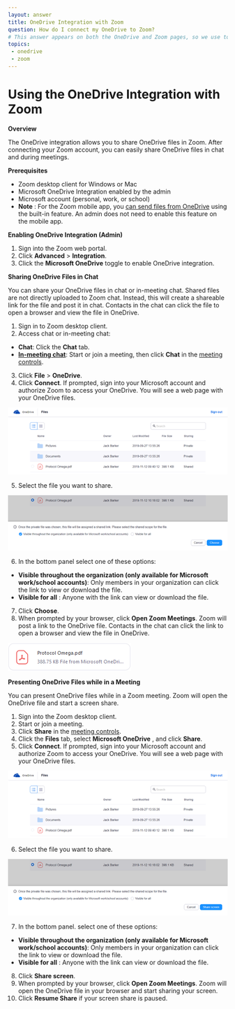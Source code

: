 ```yaml
---
layout: answer
title: OneDrive Integration with Zoom
question: How do I connect my OneDrive to Zoom?
# This answer appears on both the OneDrive and Zoom pages, so we use topics instead of topic 
topics:
 - onedrive
 - zoom
---
```

# **Using the OneDrive Integration with Zoom**

**Overview**

The OneDrive integration allows you to share OneDrive files in Zoom. After connecting your Zoom account, you can easily share OneDrive files in chat and during meetings.

**Prerequisites**

- Zoom desktop client for Windows or Mac
- Microsoft OneDrive Integration enabled by the admin
- Microsoft account (personal, work, or school)
- **Note** : For the Zoom mobile app, you [can send files from OneDrive](https://support.zoom.us/hc/en-us/articles/202920879) using the built-in feature. An admin does not need to enable this feature on the mobile app.

**Enabling OneDrive Integration (Admin)**

1. Sign into the Zoom web portal.
2. Click  **Advanced**  &gt;  **Integration**.
3. Click the  **Microsoft OneDrive**  toggle to enable OneDrive integration.

**Sharing OneDrive Files in Chat**

You can share your OneDrive files in chat or in-meeting chat. Shared files are not directly uploaded to Zoom chat. Instead, this will create a shareable link for the file and post it in chat. Contacts in the chat can click the file to open a browser and view the file in OneDrive.

1. Sign in to Zoom desktop client.
2. Access chat or in-meeting chat:
  - **Chat**: Click the  **Chat**  tab.
  - [**In-meeting chat**](https://support.zoom.us/hc/en-us/articles/203650445): Start or join a meeting, then click  **Chat**  in the [meeting controls](https://support.zoom.us/hc/en-us/articles/360021921032).
3. Click  **File**  &gt;  **OneDrive**.
4. Click  **Connect**. If prompted, sign into your Microsoft account and authorize Zoom to access your OneDrive.
 You will see a web page with your OneDrive files.

 <img class="center" src="../images/onedrive_zoom_integration/1.png">

5. Select the file you want to share.

 <img class="center" src="../images/onedrive_zoom_integration/2.png">

6. In the bottom panel select one of these options:
  - **Visible throughout the organization (only available for Microsoft work/school accounts)**: Only members in your organization can click the link to view or download the file.
  - **Visible for all** : Anyone with the link can view or download the file.
7. Click  **Choose**.
8. When prompted by your browser, click  **Open Zoom Meetings**.
 Zoom will post a link to the OneDrive file. Contacts in the chat can click the link to open a browser and view the file in OneDrive.

 <img class="center" src="../images/onedrive_zoom_integration/3.png">

**Presenting OneDrive Files while in a Meeting**

You can present OneDrive files while in a Zoom meeting. Zoom will open the OneDrive file and start a screen share.

1. Sign into the Zoom desktop client.
2. Start or join a meeting.
3. Click  **Share**  in the [meeting controls](https://support.zoom.us/hc/en-us/articles/360021921032).
4. Click the  **Files**  tab, select  **Microsoft OneDrive** , and click  **Share**.
5. Click  **Connect**. If prompted, sign into your Microsoft account and authorize Zoom to access your OneDrive.
 You will see a web page with your OneDrive files.

 <img class="center" src="../images/onedrive_zoom_integration/4.png">

6. Select the file you want to share.

 <img class="center" src="../images/onedrive_zoom_integration/5.png">

7. In the bottom panel. select one of these options:


  - **Visible throughout the organization (only available for Microsoft work/school accounts)**: Only members in your organization can click the link to view or download the file.
  - **Visible for all** : Anyone with the link can view or download the file.
8. Click  **Share screen**.
9. When prompted by your browser, click  **Open Zoom Meetings**.
 Zoom will open the OneDrive file in your browser and start sharing your screen.
10. Click  **Resume Share**  if your screen share is paused.
